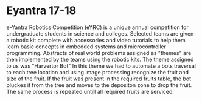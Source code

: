 # Eyantra 17-18
e-Yantra Robotics Competition (eYRC) is a unique annual competition for undergraduate students in science and colleges. Selected teams are given a robotic kit complete with accessories and video tutorials to help them learn basic concepts in embedded systems and microcontroller programming. Abstracts of real world problems assigned as "themes" are then implemented by the teams using the robotic kits.
The theme assigned to us was "Harvertor Bot"
In this theme we had to automate a bots traversal to each tree location and using image processing recognize the fruit and size of the fruit. If the fruit was present in the required fruits table, the bot pluckes it from the tree and moves to the depositon zone to drop the fruit. The same process is repeated untill all required fruits are serviced.
